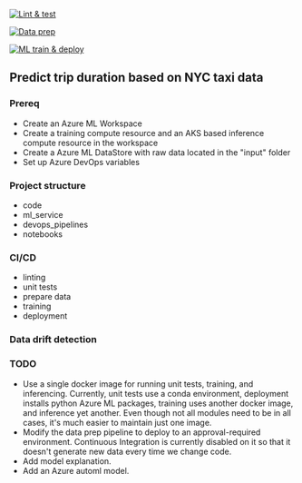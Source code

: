 [![Lint & test](https://dev.azure.com/paigedevops/azuremlops-nyc-taxi/_apis/build/status/nyctaxi_ci?branchName=master)](https://dev.azure.com/paigedevops/azuremlops-nyc-taxi/_build/latest?definitionId=10&branchName=master)

[![Data prep](https://dev.azure.com/paigedevops/azuremlops-nyc-taxi/_apis/build/status/nyctaxi_data_prep?branchName=master)](https://dev.azure.com/paigedevops/azuremlops-nyc-taxi/_build/latest?definitionId=11&branchName=master)

[![ML train & deploy](https://dev.azure.com/paigedevops/azuremlops-nyc-taxi/_apis/build/status/nyctaxi_ml?branchName=master)](https://dev.azure.com/paigedevops/azuremlops-nyc-taxi/_build/latest?definitionId=12&branchName=master)

## Predict trip duration based on NYC taxi data

### Prereq
* Create an Azure ML Workspace
* Create a training compute resource and an AKS based inference compute resource in the workspace
* Create a Azure ML DataStore with raw data located in the "input" folder
* Set up Azure DevOps variables

### Project structure
* code
* ml_service
* devops_pipelines
* notebooks

### CI/CD
* linting
* unit tests
* prepare data
* training
* deployment

### Data drift detection


### TODO
* Use a single docker image for running unit tests, training, and inferencing. Currently, unit tests use a conda environment, deployment installs python Azure ML packages, training uses another docker image, and inference yet another.  Even though not all modules need to be in all cases, it's much easier to maintain just one image.
* Modify the data prep pipeline to deploy to an approval-required environment.  Continuous Integration is currently disabled on it so that it doesn't generate new data every time we change code.
* Add model explanation.
* Add an Azure automl model. 